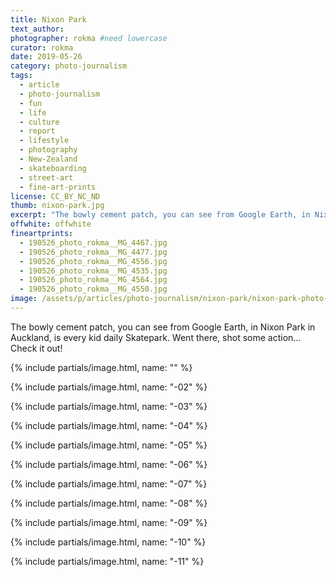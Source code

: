 ```yaml
---
title: Nixon Park
text_author:
photographer: rokma #need lowercase
curator: rokma
date: 2019-05-26
category: photo-journalism
tags:
  - article
  - photo-journalism
  - fun
  - life
  - culture
  - report
  - lifestyle
  - photography
  - New-Zealand
  - skateboarding
  - street-art
  - fine-art-prints
license: CC_BY_NC_ND
thumb: nixon-park.jpg
excerpt: "The bowly cement patch, you can see from Google Earth, in Nixon Park in Auckland, is every kid daily Skatepark. Went there, shot some action... Check it out!"
offwhite: offwhite
fineartprints:
  - 190526_photo_rokma__MG_4467.jpg
  - 190526_photo_rokma__MG_4477.jpg
  - 190526_photo_rokma__MG_4556.jpg
  - 190526_photo_rokma__MG_4535.jpg
  - 190526_photo_rokma__MG_4564.jpg
  - 190526_photo_rokma__MG_4550.jpg
image: /assets/p/articles/photo-journalism/nixon-park/nixon-park-photo-by-rokma.jpg
---
```

The bowly cement patch, you can see from Google Earth, in Nixon Park in Auckland, is every kid daily Skatepark. Went there, shot some action... Check it out!

{% include partials/image.html, name: "" %}

{% include partials/image.html, name: "-02" %}

{% include partials/image.html, name: "-03" %}

{% include partials/image.html, name: "-04" %}

{% include partials/image.html, name: "-05" %}

{% include partials/image.html, name: "-06" %}

{% include partials/image.html, name: "-07" %}

{% include partials/image.html, name: "-08" %}

{% include partials/image.html, name: "-09" %}

{% include partials/image.html, name: "-10" %}

{% include partials/image.html, name: "-11" %}
